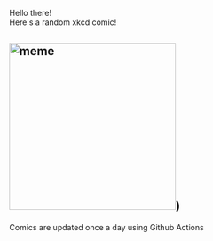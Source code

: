 Hello there! <br>Here's a random xkcd comic!<br>
## <img src="https://imgs.xkcd.com/comics/period.png" alt="meme" width="300"/>)<br>
Comics are updated once a day using Github Actions